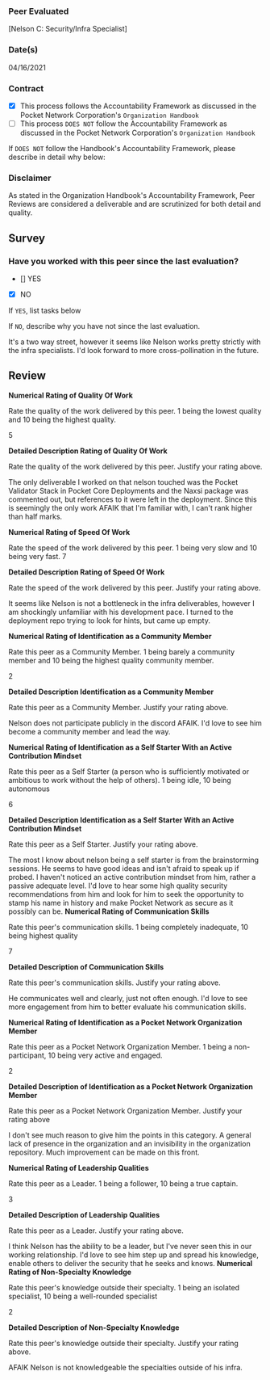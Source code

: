 ### Peer Evaluated
[Nelson C: Security/Infra Specialist]
### Date(s)
04/16/2021
### Contract
- [X] This process follows the Accountability Framework as discussed in the Pocket Network Corporation's `Organization Handbook`
- [ ] This process `DOES NOT` follow the Accountability Framework as discussed in the Pocket Network Corporation's `Organization Handbook`

If `DOES NOT` follow the Handbook's Accountability Framework, please describe in detail why below:

### Disclaimer
As stated in the Organization Handbook's Accountability Framework, Peer Reviews are considered a deliverable and are scrutinized for both detail and quality.
## Survey
### Have you worked with this peer since the last evaluation?
- [] YES
- [X] NO

If `YES`, list tasks below

If `NO`, describe why you have not since the last evaluation.

It's a two way street, however it seems like Nelson works pretty strictly with the infra specialists. I'd look forward to more cross-pollination in the future.
## Review
**Numerical Rating of Quality Of Work** 

Rate the quality of the work delivered by this peer. 1 being the lowest quality and 10 being the highest quality.

5

**Detailed Description Rating of Quality Of Work** 

Rate the quality of the work delivered by this peer. Justify your rating above.

The only deliverable I worked on that nelson touched was the Pocket Validator Stack in Pocket Core Deployments and the Naxsi package was commented out, but references to it were left in the deployment. Since this is seemingly the only work AFAIK that I'm familiar with, I can't rank higher than half marks. 

**Numerical Rating of Speed Of Work** 

Rate the speed of the work delivered by this peer. 1 being very slow and 10 being very fast.
7

**Detailed Description Rating of Speed Of Work** 

Rate the speed of the work delivered by this peer. Justify your rating above.

It seems like Nelson is not a bottleneck in the infra deliverables, however I am shockingly unfamiliar with his development pace. I turned to the deployment repo trying to look for hints, but came up empty.

**Numerical Rating of Identification as a Community Member** 

Rate this peer as a Community Member. 1 being barely a community member and 10 being the highest quality community member.

2

**Detailed Description Identification as a Community Member** 

Rate this peer as a Community Member. Justify your rating above.

Nelson does not participate publicly in the discord AFAIK. I'd love to see him become a community member and lead the way.

**Numerical Rating of Identification as a Self Starter With an Active Contribution Mindset** 

Rate this peer as a Self Starter (a person who is sufficiently motivated or ambitious to work without the help of others).
1 being idle, 10 being autonomous

6

**Detailed Description Identification as a Self Starter With an Active Contribution Mindset** 

Rate this peer as a Self Starter. Justify your rating above.

The most I know about nelson being a self starter is from the brainstorming sessions. He seems to have good ideas and isn't afraid to speak up if probed. I haven't noticed an active contribution mindset from him, rather a passive adequate level. I'd love to hear some high quality security recommendations from him and look for him to seek the opportunity to stamp his name in history and make Pocket Network as secure as it possibly can be.
**Numerical Rating of Communication Skills** 

Rate this peer's communication skills. 1 being completely inadequate, 10 being highest quality

7

**Detailed Description of Communication Skills** 

Rate this peer's communication skills. Justify your rating above.

He communicates well and clearly, just not often enough. I'd love to see more engagement from him to better evaluate his communication skills.

**Numerical Rating of Identification as a Pocket Network Organization Member** 

Rate this peer as a Pocket Network Organization Member. 1 being a non-participant, 10 being very active and engaged.

2

**Detailed Description of Identification as a Pocket Network Organization Member** 

Rate this peer as a Pocket Network Organization Member. Justify your rating above

I don't see much reason to give him the points in this category. A general lack of presence in the organization and an invisibility in the organization repository. Much improvement can be made on this front. 

**Numerical Rating of Leadership Qualities** 

Rate this peer as a Leader. 1 being a follower, 10 being a true captain.

3

**Detailed Description of Leadership Qualities** 

Rate this peer as a Leader. Justify your rating above.

I think Nelson has the ability to be a leader, but I've never seen this in our working relationship. I'd love to see him step up and spread his knowledge, enable others to deliver the security that he seeks and knows.
**Numerical Rating of Non-Specialty Knowledge** 

Rate this peer's knowledge outside their specialty. 1 being an isolated specialist, 10 being a well-rounded specialist

2

**Detailed Description of Non-Specialty Knowledge** 

Rate this peer's knowledge outside their specialty. Justify your rating above.

AFAIK Nelson is not knowledgeable the specialties outside of his infra. 
